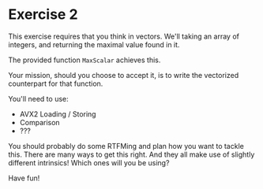 # Exercise 2

This exercise requires that you think in vectors.
We'll taking an array of integers, and returning the maximal value found in it.

The provided function `MaxScalar` achieves this.

Your mission, should you choose to accept it, is to write the vectorized counterpart for that function.

You'll need to use:

- AVX2 Loading / Storing
- Comparison
- ???

You should probably do some RTFMing and plan how you want to tackle this.
There are many ways to get this right. And they all make use of slightly different intrinsics!
Which ones will you be using?

Have fun!